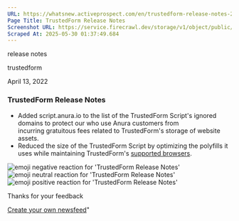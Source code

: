 ```yaml
---
URL: https://whatsnew.activeprospect.com/en/trustedform-release-notes-28
Page Title: TrustedForm Release Notes
Screenshot URL: https://service.firecrawl.dev/storage/v1/object/public/media/screenshot-25b16941-a5c3-4c4e-b9d4-ae5bdd0de867.png
Scraped At: 2025-05-30 01:37:49.684
---
```

release notes





trustedform



April 13, 2022

### TrustedForm Release Notes

- Added script.anura.io to the list of the TrustedForm Script's ignored domains to protect our who use Anura customers from incurring gratuitous fees related to TrustedForm's storage of website assets.
- Reduced the size of the TrustedForm Script by optimizing the polyfills it uses while maintaining TrustedForm's [supported browsers](https://community.activeprospect.com/questions/4305062).

![emoji negative reaction for 'TrustedForm Release Notes'](https://app.getbeamer.com/images/emojiNeg.svg)![emoji neutral reaction for 'TrustedForm Release Notes'](https://app.getbeamer.com/images/emojiNeut.svg)![emoji positive reaction for 'TrustedForm Release Notes'](https://app.getbeamer.com/images/emojiPos.svg)

Thanks for your feedback

[Create your own newsfeed](https://www.getbeamer.com/?ref=watermark_MErKJCnu12412_public&company=ActiveProspect&watermarkRef=create&utm_term=MErKJCnu12412&utm_content=ActiveProspect&utm_source=standalone&utm_medium=footer&utm_campaign=create)"

